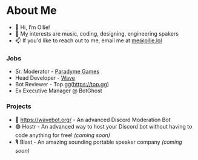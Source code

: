 # About Me

- 👋 Hi, I’m Ollie!
- 👀 My interests are music, coding, designing, engineering spakers
- 📫 If you'd like to reach out to me, email me at me@ollie.lol

### Jobs
- Sr. Moderator - [Paradyme Games](https://discord.gg/HHXb3fheKP)
- Head Developer - [Wave](https://wavebot.org)
- Bot Reviewer - Top.gg(https://top.gg)
- Ex Executive Manager @ BotGhost

### Projects
- 🌊 https://wavebot.org/ - An advanced Discord Moderation Bot
- 🟢 Hostr - An advanced way to host your Discord bot without having to code anything for free! *(coming soon)*
- 🎙 Blast - An amazing sounding portable speaker company *(coming soon)*
